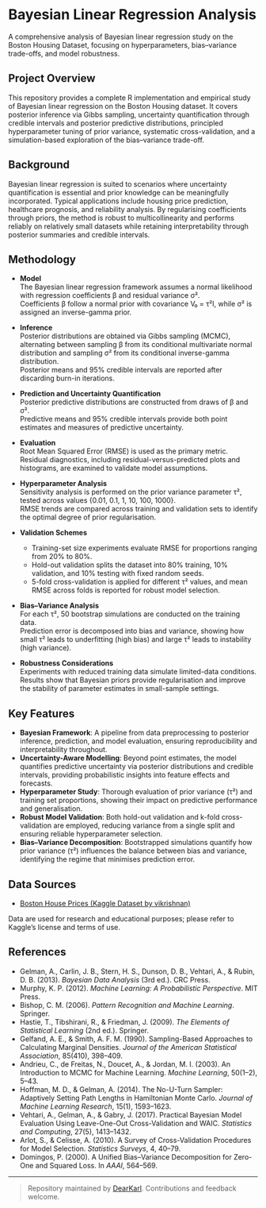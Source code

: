 # Bayesian Linear Regression Analysis

A comprehensive analysis of Bayesian linear regression study on the Boston Housing Dataset, focusing on hyperparameters, bias–variance trade-offs, and model robustness.

## Project Overview

This repository provides a complete R implementation and empirical study of Bayesian linear regression on the Boston Housing dataset. It covers posterior inference via Gibbs sampling, uncertainty quantification through credible intervals and posterior predictive distributions, principled hyperparameter tuning of prior variance, systematic cross-validation, and a simulation-based exploration of the bias–variance trade-off.

## Background

Bayesian linear regression is suited to scenarios where uncertainty quantification is essential and prior knowledge can be meaningfully incorporated. Typical applications include housing price prediction, healthcare prognosis, and reliability analysis. By regularising coefficients through priors, the method is robust to multicollinearity and performs reliably on relatively small datasets while retaining interpretability through posterior summaries and credible intervals.

## Methodology

- **Model**  
  The Bayesian linear regression framework assumes a normal likelihood with regression coefficients β and residual variance σ².  
  Coefficients β follow a normal prior with covariance V₀ = τ²I, while σ² is assigned an inverse-gamma prior.  

- **Inference**  
  Posterior distributions are obtained via Gibbs sampling (MCMC), alternating between sampling β from its conditional multivariate normal distribution and sampling σ² from its conditional inverse-gamma distribution.  
  Posterior means and 95% credible intervals are reported after discarding burn-in iterations.  

- **Prediction and Uncertainty Quantification**  
  Posterior predictive distributions are constructed from draws of β and σ².  
  Predictive means and 95% credible intervals provide both point estimates and measures of predictive uncertainty.  

- **Evaluation**  
  Root Mean Squared Error (RMSE) is used as the primary metric.  
  Residual diagnostics, including residual-versus-predicted plots and histograms, are examined to validate model assumptions.  

- **Hyperparameter Analysis**  
  Sensitivity analysis is performed on the prior variance parameter τ², tested across values {0.01, 0.1, 1, 10, 100, 1000}.  
  RMSE trends are compared across training and validation sets to identify the optimal degree of prior regularisation.  

- **Validation Schemes**  
  - Training-set size experiments evaluate RMSE for proportions ranging from 20% to 80%.  
  - Hold-out validation splits the dataset into 80% training, 10% validation, and 10% testing with fixed random seeds.  
  - 5-fold cross-validation is applied for different τ² values, and mean RMSE across folds is reported for robust model selection.  

- **Bias–Variance Analysis**  
  For each τ², 50 bootstrap simulations are conducted on the training data.  
  Prediction error is decomposed into bias and variance, showing how small τ² leads to underfitting (high bias) and large τ² leads to instability (high variance).  

- **Robustness Considerations**  
  Experiments with reduced training data simulate limited-data conditions. Results show that Bayesian priors provide regularisation and improve the stability of parameter estimates in small-sample settings.

## Key Features  

- **Bayesian Framework**: A pipeline from data preprocessing to posterior inference, prediction, and model evaluation, ensuring reproducibility and interpretability throughout.  
- **Uncertainty-Aware Modelling**: Beyond point estimates, the model quantifies predictive uncertainty via posterior distributions and credible intervals, providing probabilistic insights into feature effects and forecasts.  
- **Hyperparameter Study**: Thorough evaluation of prior variance (τ²) and training set proportions, showing their impact on predictive performance and generalisation.  
- **Robust Model Validation**: Both hold-out validation and k-fold cross-validation are employed, reducing variance from a single split and ensuring reliable hyperparameter selection.  
- **Bias–Variance Decomposition**: Bootstrapped simulations quantify how prior variance (τ²) influences the balance between bias and variance, identifying the regime that minimises prediction error.

## Data Sources

- [Boston House Prices (Kaggle Dataset by vikrishnan)](https://www.kaggle.com/datasets/vikrishnan/boston-house-prices)  

Data are used for research and educational purposes; please refer to Kaggle’s license and terms of use.

## References

- Gelman, A., Carlin, J. B., Stern, H. S., Dunson, D. B., Vehtari, A., & Rubin, D. B. (2013). *Bayesian Data Analysis* (3rd ed.). CRC Press.
- Murphy, K. P. (2012). *Machine Learning: A Probabilistic Perspective*. MIT Press.
- Bishop, C. M. (2006). *Pattern Recognition and Machine Learning*. Springer.
- Hastie, T., Tibshirani, R., & Friedman, J. (2009). *The Elements of Statistical Learning* (2nd ed.). Springer.
- Gelfand, A. E., & Smith, A. F. M. (1990). Sampling-Based Approaches to Calculating Marginal Densities. *Journal of the American Statistical Association*, 85(410), 398–409.
- Andrieu, C., de Freitas, N., Doucet, A., & Jordan, M. I. (2003). An Introduction to MCMC for Machine Learning. *Machine Learning*, 50(1–2), 5–43.
- Hoffman, M. D., & Gelman, A. (2014). The No-U-Turn Sampler: Adaptively Setting Path Lengths in Hamiltonian Monte Carlo. *Journal of Machine Learning Research*, 15(1), 1593–1623.
- Vehtari, A., Gelman, A., & Gabry, J. (2017). Practical Bayesian Model Evaluation Using Leave-One-Out Cross-Validation and WAIC. *Statistics and Computing*, 27(5), 1413–1432.
- Arlot, S., & Celisse, A. (2010). A Survey of Cross-Validation Procedures for Model Selection. *Statistics Surveys*, 4, 40–79.
- Domingos, P. (2000). A Unified Bias–Variance Decomposition for Zero-One and Squared Loss. In *AAAI*, 564–569.

---

> Repository maintained by [DearKarl](https://github.com/DearKarl). Contributions and feedback welcome. 
